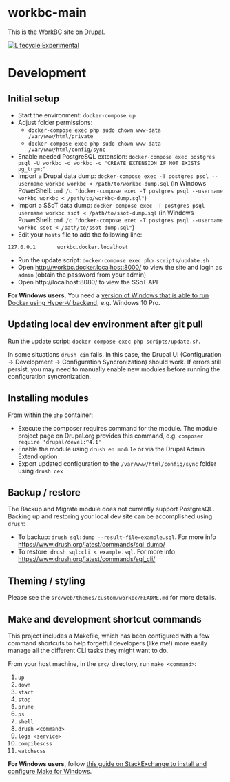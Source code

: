 workbc-main
===========

This is the WorkBC site on Drupal.

[![Lifecycle:Experimental](https://img.shields.io/badge/Lifecycle-Experimental-339999)](https://github.com/bcgov/workbc-ssot)

# Development
## Initial setup
- Start the environment: `docker-compose up`
- Adjust folder permissions:
  - `docker-compose exec php sudo chown www-data /var/www/html/private`
  - `docker-compose exec php sudo chown www-data /var/www/html/config/sync`
- Enable needed PostgreSQL extension: `docker-compose exec postgres psql -U workbc -d workbc -c "CREATE EXTENSION IF NOT EXISTS pg_trgm;"`
- Import a Drupal data dump: `docker-compose exec -T postgres psql --username workbc workbc < /path/to/workbc-dump.sql` (in Windows PowerShell: `cmd /c "docker-compose exec -T postgres psql --username workbc workbc < /path/to/workbc-dump.sql"`)
- Import a SSoT data dump: `docker-compose exec -T postgres psql --username workbc ssot < /path/to/ssot-dump.sql` (in Windows PowerShell: `cmd /c "docker-compose exec -T postgres psql --username workbc ssot < /path/to/ssot-dump.sql"`)
- Edit your `hosts` file to add the following line:
```
127.0.0.1       workbc.docker.localhost
```
- Run the update script: `docker-compose exec php scripts/update.sh`
- Open http://workbc.docker.localhost:8000/ to view the site and login as `admin` (obtain the password from your admin)
- Open http://localhost:8080/ to view the SSoT API

**For Windows users**, You need a [version of Windows that is able to run Docker using Hyper-V backend](https://docs.docker.com/desktop/windows/install/), e.g. Windows 10 Pro.

## Updating local dev environment after git pull
Run the update script: `docker-compose exec php scripts/update.sh`.

In some situations `drush cim` fails. In this case, the Drupal UI (Configuration -> Development -> Configuration Syncronization) should work. If errors still persist, you may need to manually enable new modules before running the configuration syncronization.

## Installing modules
From within the `php` container:
- Execute the composer requires command for the module. The module project page on Drupal.org provides this command, e.g. `composer require 'drupal/devel:^4.1'`
- Enable the module using `drush en module` or via the Drupal Admin Extend option
- Export updated configuration to the `/var/www/html/config/sync` folder using `drush cex`

## Backup / restore
The Backup and Migrate module does not currently support PostgresQL. Backing up and restoring your local dev site can be accomplished using `drush`:

- To backup: `drush sql:dump --result-file=example.sql`. For more info https://www.drush.org/latest/commands/sql_dump/
- To restore: `drush sql:cli < example.sql`. For more info https://www.drush.org/latest/commands/sql_cli/

## Theming / styling
Please see the `src/web/themes/custom/workbc/README.md` for more details.

## Make and development shortcut commands
This project includes a Makefile, which has been configured with a few command shortcuts to help forgetful developers (like me!) more easily manage all the different CLI tasks they might want to do.

From your host machine, in the `src/` directory, run `make <command>`: 

1. `up`
1. `down`
1. `start`
1. `stop`
1. `prune`
1. `ps`
1. `shell`
1. `drush <command>`
1. `logs <service>`
1. `compilescss`
1. `watchscss`

**For Windows users**, follow [this guide on StackExchange to install and configure Make for Windows](https://superuser.com/a/1634350/221936).
